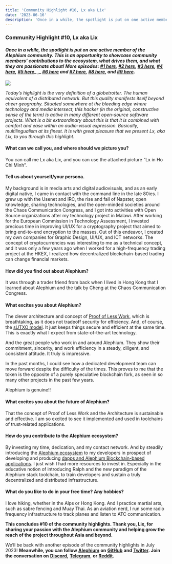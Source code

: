 ```yaml
---
title: 'Community Highlight #10, Lx aka Lix'
date: '2023-06-16'
description: 'Once in a while, the spotlight is put on one active member of the Alephium community. This is an opportunity to showcase community members’…'
---
```


### Community Highlight \#10, Lx aka Lix

#### _Once in a while, the spotlight is put on one active member of the Alephium community. This is an opportunity to showcase community members’ contributions to the ecosystem, what drives them, and what they are passionate about! More episodes:_ <a href="https://medium.com/@alephium/community-highlight-wilhelm-k%C3%A4llstr%C3%B6m-aka-oracleuggla-81d3938c5692" class="markup--anchor markup--h4-anchor" data-href="https://medium.com/@alephium/community-highlight-wilhelm-k%C3%A4llstr%C3%B6m-aka-oracleuggla-81d3938c5692" target="_blank"><em>#1 here</em></a>_,_ <a href="https://medium.com/@alephium/community-highlight-cgi-bin-c102cc106f19" class="markup--anchor markup--h4-anchor" data-href="https://medium.com/@alephium/community-highlight-cgi-bin-c102cc106f19" target="_blank"><em>#2 here</em></a>_,_ <a href="https://medium.com/@alephium/community-highlight-3-digdug-48a7ec868504" class="markup--anchor markup--h4-anchor" data-href="https://medium.com/@alephium/community-highlight-3-digdug-48a7ec868504" target="_blank"><em>#3 here</em></a>_,_ <a href="https://medium.com/@alephium/community-highlight-4-montail-e24fd88882a0" class="markup--anchor markup--h4-anchor" data-href="https://medium.com/@alephium/community-highlight-4-montail-e24fd88882a0" target="_blank"><em>#4 here</em></a>_,_ <a href="https://medium.com/@alephium/community-highlight-5-txn-71c4fd76ffe8" class="markup--anchor markup--h4-anchor" data-href="https://medium.com/@alephium/community-highlight-5-txn-71c4fd76ffe8" target="_blank"><em>#5 here</em></a>_ ,_ <a href="https://medium.com/@alephium/community-highlight-6-waldi-zkit-beats-37af1f6df3b8" class="markup--anchor markup--h4-anchor" data-href="https://medium.com/@alephium/community-highlight-6-waldi-zkit-beats-37af1f6df3b8" target="_blank"><em>#6 here</em></a> _and_ <a href="https://medium.com/@alephium/community-highlight-7-oheka-13d8b4ae025e" class="markup--anchor markup--h4-anchor" data-href="https://medium.com/@alephium/community-highlight-7-oheka-13d8b4ae025e" target="_blank"><em>#7 here</em></a>_,_ <a href="https://medium.com/@alephium/community-highlight-8-jorge-438510785041" class="markup--anchor markup--h4-anchor" data-href="https://medium.com/@alephium/community-highlight-8-jorge-438510785041" target="_blank"><em>#8 here</em></a>_, and_ <a href="https://medium.com/@alephium/community-highlight-9-dzhemsh-a0a4a98a8489" class="markup--anchor markup--h4-anchor" data-href="https://medium.com/@alephium/community-highlight-9-dzhemsh-a0a4a98a8489" target="_blank"><em>#9 here</em></a>_._

![](https://cdn-images-1.medium.com/max/800/0*S5mFbSsWdDM41nW8)

_Today’s highlight is the very definition of a globetrotter. The human equivalent of a distributed network. But this quality manifests itself beyond cheer geography. Situated somewhere at the bleeding edge where technology and media intersect, this hacker (in the original, constructive sense of the term) is active in many different open-source software projects. What is a bit extraordinary about this is that it is combined with comfort and ease within an audio-visual expression. Basically, multilingualism at its finest. It is with great pleasure that we present Lx, aka Lix, to you through this highlight._

#### What can we call you, and where should we picture you?

You can call me Lx aka Lix, and you can use the attached picture “Lx in Ho Chi Minh”.

#### Tell us about yourself/your persona.

My background is in media arts and digital audiovisuals, and as an early digital native, I came in contact with the command line in the late 80ies. I grew up with the Usenet and IRC, the rise and fall of Napster, open knowledge, sharing technologies, and the open-minded societies around the Chaos Communication Congress, and I got into activities with Open Source organizations after my technology project in Malawi. After working for the European Commission in Technology Assessment, I invested precious time in improving UI/UX for a cryptography project that aimed to bring end-to-end encryption to the masses. Out of this endeavor, I created my own companies for Graphic Design, UI/UX, and ICT networks. The concept of cryptocurrencies was interesting to me as a technical concept, and it was only a few years ago when I worked for a high-frequency trading project at the HKEX, I realized how decentralized blockchain-based trading can change financial markets.

#### How did you find out about Alephium?

It was through a trader friend from back when I lived in Hong Kong that I learned about Alephium and the talk by Cheng at the Chaos Communication Congress.

#### What excites you about Alephium?

The clever architecture and concept of <a href="https://medium.com/@alephium/tech-talk-1-the-ultimate-guide-to-proof-of-less-work-the-universe-and-everything-ba70644ab301" class="markup--anchor markup--p-anchor" data-href="https://medium.com/@alephium/tech-talk-1-the-ultimate-guide-to-proof-of-less-work-the-universe-and-everything-ba70644ab301" target="_blank">Proof of Less Work</a>, which is breathtaking, as it does not tradeoff security for efficiency. And, of course, the <a href="https://medium.com/@alephium/an-introduction-to-the-stateful-utxo-model-8de3b0f76749" class="markup--anchor markup--p-anchor" data-href="https://medium.com/@alephium/an-introduction-to-the-stateful-utxo-model-8de3b0f76749" target="_blank">sUTXO model</a>. It just keeps things secure and efficient at the same time. This is exactly what I expect from state-of-the-art technology.

And the great people who work in and around Alephium. They show their commitment, sincerity, and work efficiency in a steady, diligent, and consistent attitude. It truly is impressive.

In the past months, I could see how a dedicated development team can move forward despite the difficulty of the times. This proves to me that the token is the opposite of a purely speculative blockchain fork, as seen in so many other projects in the past few years.

Alephium is genuine!!

#### What excites you about the future of Alephium?

That the concept of Proof of Less Work and the Architecture is sustainable and effective. I am so excited to see it implemented and used in toolchains of trust-related applications.

#### How do you contribute to the Alephium ecosystem?

By investing my time, dedication, and my contact network. And by steadily introducing the <a href="http://www.alephium.org" class="markup--anchor markup--p-anchor" data-href="http://www.alephium.org" rel="noopener" target="_blank">Alephium ecosystem</a> to my developers in prospect of developing and producing <a href="https://docs.alephium.org/dapps/build-dapp-from-scratch" class="markup--anchor markup--p-anchor" data-href="https://docs.alephium.org/dapps/build-dapp-from-scratch" rel="noopener" target="_blank">dapps and Alephium Blockchain-based applications</a>. I just wish I had more resources to invest in. Especially in the educative notion of introducing Ralph and the new paradigm of the Alephium stack toolchain, to train developers and sustain a truly decentralized and distributed infrastructure.

#### What do you like to do in your free time? Any hobbies?

I love hiking, whether in the Alps or Hong Kong. And I practice martial arts, such as sabre fencing and Muay Thai. As an aviation nerd, I run some radio frequency infrastructure to track planes and listen to ATC communication.

**This concludes \#10 of the community highlights. Thank you, Lix, for sharing your passion with the Alephium community and helping grow the reach of the project throughout Asia and beyond.**

We’ll be back with another episode of the community highlights in July 2023! **Meanwhile, you can follow** <a href="https://alephium.org" class="markup--anchor markup--p-anchor" data-href="https://alephium.org" rel="noopener" target="_blank"><strong>Alephium</strong></a> **on** <a href="https://github.com/alephium/" class="markup--anchor markup--p-anchor" data-href="https://github.com/alephium/" rel="noopener" target="_blank"><strong>GitHub</strong></a> **and** <a href="https://twitter.com/alephium" class="markup--anchor markup--p-anchor" data-href="https://twitter.com/alephium" rel="noopener" target="_blank"><strong>Twitter</strong></a>**. Join the conversation on** <a href="https://alephium.org/discord" class="markup--anchor markup--p-anchor" data-href="https://alephium.org/discord" rel="noopener" target="_blank"><strong>Discord</strong></a>**,** <a href="https://t.me/alephiumgroup" class="markup--anchor markup--p-anchor" data-href="https://t.me/alephiumgroup" rel="noopener" target="_blank"><strong>Telegram</strong></a>, **or** <a href="https://www.reddit.com/r/alephium" class="markup--anchor markup--p-anchor" data-href="https://www.reddit.com/r/alephium" rel="noopener" target="_blank"><strong>Reddit</strong></a>**.**
